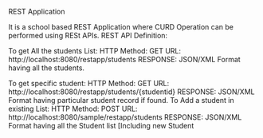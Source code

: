REST Application

It is a school based REST Application where CURD Operation can be performed using RESt APIs.
REST API Definition:


To get All the students List: 
	HTTP Method: GET
	URL: http://localhost:8080/restapp/students
	RESPONSE: JSON/XML Format having all the students.


To get specific student: 
	HTTP Method: GET
	URL: http://localhost:8080/restapp/students/{studentid}
	RESPONSE: JSON/XML Format having particular student record if found.
To Add a student in existing List:
	HTTP Method: POST
	URL: http://localhost:8080/sample/restapp/students
	RESPONSE: JSON/XML Format having all the Student list [Including new Student
